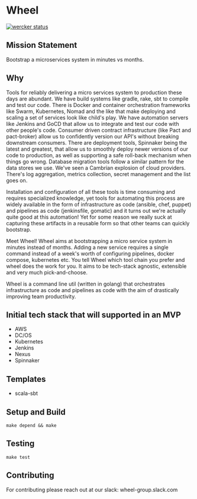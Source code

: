 # Wheel

[![wercker status](https://app.wercker.com/status/6ef859f0c88b3e5c33b25894bdab2aa0/s/master "wercker status")](https://app.wercker.com/project/byKey/6ef859f0c88b3e5c33b25894bdab2aa0)

## Mission Statement 
Bootstrap a microservices system in minutes vs months.

## Why
Tools for reliably delivering a micro services system to production these days are abundant. We have build systems like gradle, rake, sbt to compile and test our code. There is Docker and container orchestration frameworks like Swarm, Kubernetes, Nomad and the like that make deploying and scaling a set of services look like child's play. We have automation servers like Jenkins and GoCD that allow us to integrate and test our code with other people's code. Consumer driven contract infrastructure (like Pact and pact-broker) allow us to confidently version our API's without breaking downstream consumers. There are deployment tools, Spinnaker being the latest and greatest, that allow us to smoothly deploy newer versions of our code to production, as well as supporting a safe roll-back mechanism when things go wrong. Database migration tools follow a similar pattern for the data stores we use. We've seen a Cambrian explosion of cloud providers. There's log aggregation, metrics collection, secret management and the list goes on.

Installation and configuration of all these tools is time consuming and requires specialized knowledge, yet tools for automating this process are widely available in the form of infrastructure as code (ansible, chef, puppet) and pipelines as code (jenkinsfile, gomatic) and it turns out we're actually quite good at this automation! Yet for some reason we really suck at capturing these artifacts in a reusable form so that other teams can quickly bootstrap.

Meet Wheel! Wheel aims at bootstrapping a micro service system in minutes instead of months. Adding a new service requires a single command instead of a week's worth of configuring pipelines, docker compose, kubernetes etc. You tell Wheel which tool chain you prefer and wheel does the work for you. It aims to be tech-stack agnostic, extensible and very much pick-and-choose.

Wheel is a command line util (written in golang) that orchestrates infrastructure as code and pipelines as code with the aim of drastically improving team productivity.

## Initial tech stack that will supported in an MVP
* AWS
* DC/OS
* Kubernetes
* Jenkins
* Nexus
* Spinnaker

## Templates
* scala-sbt

## Setup and Build

```
make depend && make
```

## Testing

```
make test
```

## Contributing
For contributing please reach out at our slack: wheel-group.slack.com
